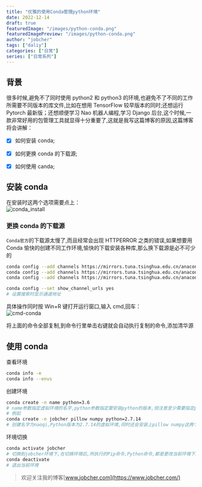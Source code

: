 ```yaml
---
title: "优雅的使用Conda管理python环境"
date: 2022-12-14
draft: true
featuredImage: "/images/python-conda.png"
featuredImagePreview: "/images/python-conda.png"
author: "jobcher"
tags: ["daliy"]
categories: ["日常"]
series: ["日常系列"]
---
```


## 背景


很多时候,避免不了同时使用 python2 和 python3 的环境,也避免不了不同的工作所需要不同版本的库文件,比如在想用 TensorFlow 较早版本的同时;还想运行 Pytorch 最新版；还想顺便学习 Nao 机器人编程,学习 Django 后台,这个时候,一款非常好用的包管理工具就显得十分重要了,这就是我写这篇博客的原因,这篇博客将会讲解：

- [x] 如何安装 conda;
- [x] 如何更换 conda 的下载源;
- [x] 如何使用 canda;


## 安装 conda

在安装时这两个选项需要点上：  
![conda_install](/images/conda_install.png)

### 更换 conda 的下载源

`Conda官方`的下载源太慢了,而且经常会出现 HTTPERROR 之类的错误,如果想要用 Conda 愉快的创建不同工作环境,愉快的下载安装各种库,那么换下载源是必不可少的

```sh
conda config --add channels https://mirrors.tuna.tsinghua.edu.cn/anaconda/pkgs/free/
conda config --add channels https://mirrors.tuna.tsinghua.edu.cn/anaconda/cloud/conda-forge
conda config --add channels https://mirrors.tuna.tsinghua.edu.cn/anaconda/cloud/msys2/

conda config --set show_channel_urls yes
# 设置搜索时显示通道地址
```

具体操作同时按 Win+R 键打开运行窗口,输入 cmd,回车：  
![cmd-conda](/images/cmd-conda.png)

将上面的命令全部复制,到命令行里单击右键就会自动执行复制的命令,添加清华源

## 使用 conda

查看环境

```sh
conda info -e
conda info --envs
```

创建环境

```sh
conda create -n name python=3.6
# name参数指定虚拟环境的名字,python参数指定要安装python的版本,但注意至少需要指定python版本或者要安装的包,在后一种情况下,自动安装最新python版本
# 例如
conda create -n jobcher pillow numpy python=2.7.14
# 创建名字为naoqi,Python版本为2.7.14的虚拟环境,同时还会安装上pillow numpy这两个库
```

环境切换

```sh
conda activate jobcher
# 切换到jobcher环境下,在切换环境后,所执行的Pip命令,Python命令,都是更改当前环境下的,不会影响到其他的环境
conda deactivate
# 退出当前环境
```


>欢迎关注我的博客[www.jobcher.com](https://www.jobcher.com/)

